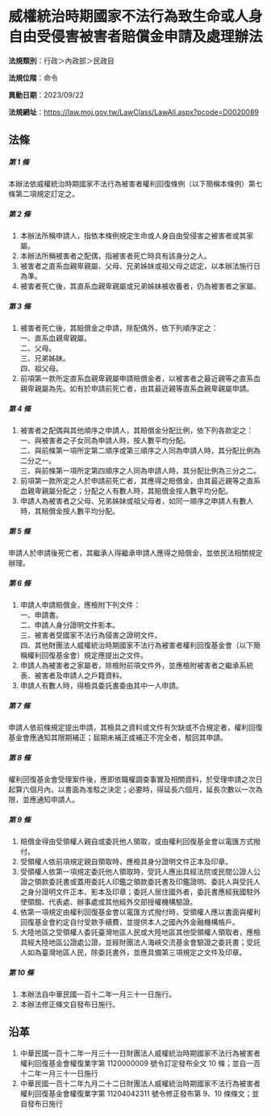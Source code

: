 # 威權統治時期國家不法行為致生命或人身自由受侵害被害者賠償金申請及處理辦法




**法規類別**：行政＞內政部＞民政目

**法規位階**：命令

**異動日期**：2023/09/22  

**法規網址**：https://law.moj.gov.tw/LawClass/LawAll.aspx?pcode=D0020089



## 法條
##### 第 1 條
本辦法依威權統治時期國家不法行為被害者權利回復條例（以下簡稱本條例）第七條第二項規定訂定之。

##### 第 2 條
1. 本辦法所稱申請人，指依本條例規定生命或人身自由受侵害之被害者或其家屬。
1. 本辦法所稱被害者之配偶，指被害者死亡時具有該身分之人。
1. 被害者之直系血親卑親屬、父母、兄弟姊妹或祖父母之認定，以本辦法施行日為準。
1. 被害者死亡後，其直系血親卑親屬或兄弟姊妹被收養者，仍為被害者之家屬。

##### 第 3 條
1. 被害者死亡後，其賠償金之申請，除配偶外，依下列順序定之：  
一、直系血親卑親屬。  
二、父母。  
三、兄弟姊妹。  
四、祖父母。
1. 前項第一款所定直系血親卑親屬申請賠償金者，以被害者之最近親等之直系血親卑親屬為先。如有於申請前死亡者，由其最近親等直系血親卑親屬申請。

##### 第 4 條
1. 被害者之配偶與其他順序之申請人，其賠償金分配比例，依下列各款定之：  
一、與被害者之子女同為申請人時，按人數平均分配。  
二、與前條第一項所定第二順序或第三順序之人同為申請人時，其分配比例為二分之一。  
三、與前條第一項所定第四順序之人同為申請人時，其分配比例為三分之二。
1. 前項第一款所定之人於申請前死亡者，其應得之賠償金，由其最近親等之直系血親卑親屬分配之；分配之人有數人時，其賠償金按人數平均分配。
1. 申請人為被害者之父母、兄弟姊妹或祖父母者，如同一順序之申請人有數人時，其賠償金按人數平均分配。

##### 第 5 條
申請人於申請後死亡者，其繼承人得繼承申請人應得之賠償金，並依民法相關規定辦理。

##### 第 6 條
1. 申請人申請賠償金，應檢附下列文件：  
一、申請書。  
二、申請人身分證明文件影本。  
三、被害者受國家不法行為侵害之證明文件。  
四、其他財團法人威權統治時期國家不法行為被害者權利回復基金會（以下簡稱權利回復基金會）規定應提出之文件。
1. 申請人為被害者之家屬者，除檢附前項文件外，並應檢附被害者之繼承系統表、被害者及申請人之戶籍資料。
1. 申請人有數人時，得檢具委託書委由其中一人申請。

##### 第 7 條
申請人依前條規定提出申請，其檢具之資料或文件有欠缺或不合規定者，權利回復基金會應通知其限期補正；屆期未補正或補正不完全者，駁回其申請。

##### 第 8 條
權利回復基金會受理案件後，應即依職權調查事實及相關資料，於受理申請之次日起算六個月內，以書面為准駁之決定；必要時，得延長六個月，延長次數以一次為限，並應通知申請人。

##### 第 9 條
1. 賠償金得由受領權人親自或委託他人領取，或由權利回復基金會以電匯方式撥付。
1. 受領權人依前項規定親自領取時，應檢具身分證明文件正本及印章。
1. 受領權人依第一項規定委託他人領取時，受託人應出具經法院或民間公證人公證之領款委託書或蓋用委託人印鑑之領款委託書及印鑑證明、委託人與受託人之身分證明文件正本、影本及印章；委託人居住國外者，委託書應經我國駐外使領館、代表處、辦事處或其他經外交部授權機構驗證。
1. 依第一項規定由權利回復基金會以電匯方式撥付時，受領權人應以書面與權利回復基金會約定自付受款手續費，並提供本人之國內外金融機構帳戶。
1. 大陸地區之受領權人委託臺灣地區人民或大陸地區其他受領權人領取者，應檢具經大陸地區公證處公證，並經財團法人海峽交流基金會驗證之委託書；受託人如為臺灣地區人民，除委託書外，並應具備第三項規定之文件及印章。

##### 第 10 條
1. 本辦法自中華民國一百十二年一月三十一日施行。
1. 本辦法修正條文自發布日施行。

## 沿革
1. 中華民國一百十二年一月三十一日財團法人威權統治時期國家不法行為被害者權利回復基金會權復業字第 1120000009 號令訂定發布全文 10  條；並自一百十二年一月三十一日施行
1. 中華民國一百十二年九月二十二日財團法人威權統治時期國家不法行為被害者權利回復基金會權復業字第 11204042311  號令修正發布第 9、10  條條文；並自發布日施行

